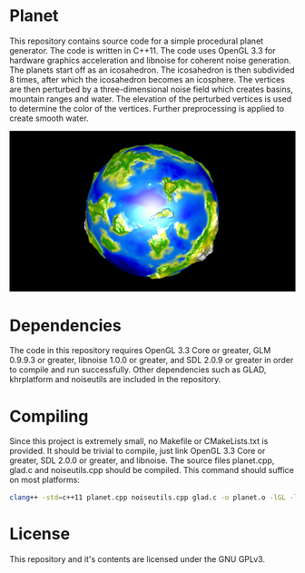 # Planet

This repository contains source code for a simple procedural planet generator. The code is written in C++11. The code uses OpenGL 3.3 for hardware graphics acceleration and libnoise for coherent noise generation. The planets start off as an icosahedron. The icosahedron is then subdivided 8 times, after which the icosahedron becomes an icosphere. The vertices are then perturbed by a three-dimensional noise field which creates basins, mountain ranges and water. The elevation of the perturbed vertices is used to determine the color of the vertices. Further preprocessing is applied to create smooth water.

![Alt text](https://github.com/CobaltXII/planet/blob/master/img/screenshot_6.png?raw=true)

# Dependencies

The code in this repository requires OpenGL 3.3 Core or greater, GLM 0.9.9.3 or greater, libnoise 1.0.0 or greater, and SDL 2.0.9 or greater in order to compile and run successfully. Other dependencies such as GLAD, khrplatform and noiseutils are included in the repository.

# Compiling

Since this project is extremely small, no Makefile or CMakeLists.txt is provided. It should be trivial to compile, just link OpenGL 3.3 Core or greater, SDL 2.0.0 or greater, and libnoise. The source files planet.cpp, glad.c and noiseutils.cpp should be compiled. This command should suffice on most platforms:

```bash
clang++ -std=c++11 planet.cpp noiseutils.cpp glad.c -o planet.o -lGL -lSDL2 -llibnoise -Ofast && ./planet.o
```

# License

This repository and it's contents are licensed under the GNU GPLv3.